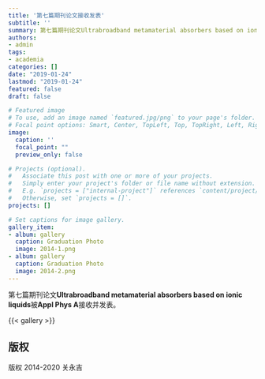 ```yaml
---
title: '第七篇期刊论文接收发表'
subtitle: ''
summary: 第七篇期刊论文Ultrabroadband metamaterial absorbers based on ionic liquids被Appl Phys A接收并发表。
authors:
- admin
tags:
- academia
categories: []
date: "2019-01-24"
lastmod: "2019-01-24"
featured: false
draft: false

# Featured image
# To use, add an image named `featured.jpg/png` to your page's folder.
# Focal point options: Smart, Center, TopLeft, Top, TopRight, Left, Right, BottomLeft, Bottom, BottomRight
image:
  caption: ''
  focal_point: ""
  preview_only: false

# Projects (optional).
#   Associate this post with one or more of your projects.
#   Simply enter your project's folder or file name without extension.
#   E.g. `projects = ["internal-project"]` references `content/project/deep-learning/index.md`.
#   Otherwise, set `projects = []`.
projects: []

# Set captions for image gallery.
gallery_item:
- album: gallery
  caption: Graduation Photo
  image: 2014-1.png
- album: gallery
  caption: Graduation Photo
  image: 2014-2.png
---
```


第七篇期刊论文**Ultrabroadband metamaterial absorbers based on ionic liquids**被**Appl Phys A**接收并发表。

{{< gallery >}}

## 版权

版权 2014-2020 关永吉

